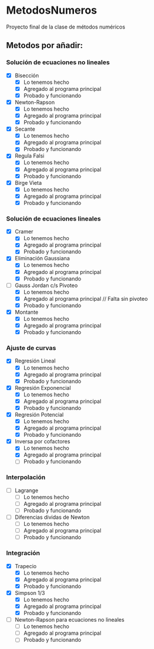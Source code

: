 # MetodosNumeros
Proyecto final de la clase de métodos numéricos

## Metodos por añadir:

### Solución de ecuaciones no lineales
- [X] Bisección
    * [X] Lo tenemos hecho
    * [X] Agregado al programa principal
    * [X] Probado y funcionando

- [X] Newton-Rapson
    * [X] Lo tenemos hecho
    * [X] Agregado al programa principal
    * [X] Probado y funcionando

- [X] Secante
    * [X] Lo tenemos hecho
    * [X] Agregado al programa principal
    * [X] Probado y funcionando

- [X] Regula Falsi
    * [X] Lo tenemos hecho
    * [X] Agregado al programa principal
    * [X] Probado y funcionando

- [X] Birge Vieta
    * [X] Lo tenemos hecho
    * [X] Agregado al programa principal
    * [X] Probado y funcionando

### Solución de ecuaciones lineales
- [X] Cramer
    * [X] Lo tenemos hecho
    * [X] Agregado al programa principal
    * [X] Probado y funcionando

- [X] Eliminación Gaussiana
    * [X] Lo tenemos hecho
    * [X] Agregado al programa principal
    * [X] Probado y funcionando

- [ ] Gauss Jordan c/s Pivoteo
    * [X] Lo tenemos hecho
    * [X] Agregado al programa principal // Falta sin pivoteo
    * [X] Probado y funcionando

- [X] Montante
    * [X] Lo tenemos hecho
    * [X] Agregado al programa principal
    * [X] Probado y funcionando

### Ajuste de curvas
- [X] Regresión Lineal
    * [X] Lo tenemos hecho
    * [X] Agregado al programa principal
    * [X] Probado y funcionando

- [X] Regresión Exponencial
    * [X] Lo tenemos hecho
    * [X] Agregado al programa principal
    * [X] Probado y funcionando

- [X] Regresión Potencial
    * [X] Lo tenemos hecho
    * [X] Agregado al programa principal
    * [X] Probado y funcionando

- [X] Inversa por cofactores
    * [X] Lo tenemos hecho
    * [X] Agregado al programa principal
    * [ ] Probado y funcionando

### Interpolación
- [ ] Lagrange
    * [ ] Lo tenemos hecho
    * [ ] Agregado al programa principal
    * [ ] Probado y funcionando

- [ ] Diferencias dividas de Newton
    * [ ] Lo tenemos hecho
    * [ ] Agregado al programa principal
    * [ ] Probado y funcionando

### Integración
- [X] Trapecio
    * [X] Lo tenemos hecho
    * [X] Agregado al programa principal
    * [X] Probado y funcionando

- [X] Simpson 1/3
    * [X] Lo tenemos hecho
    * [X] Agregado al programa principal
    * [X] Probado y funcionando

- [ ] Newton-Rapson para ecuaciones no lineales
    * [ ] Lo tenemos hecho
    * [ ] Agregado al programa principal
    * [ ] Probado y funcionando
